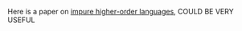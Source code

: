 Here is a paper on [impure higher-order languages](https://dl.acm.org/doi/10.1145/3622813), COULD BE VERY USEFUL